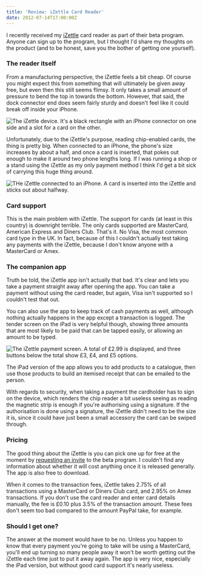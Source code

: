 ```yaml
---
title: 'Review: iZettle Card Reader'
date: 2012-07-14T17:00:00Z
---
```


I recently received my [iZettle](https://www.izettle.com/gb) card reader as part
of their beta program. Anyone can sign up to the program, but I thought I'd
share my thoughts on the product (and to be honest, save you the bother of
getting one yourself).

### The reader itself

From a manufacturing perspective, the iZettle feels a bit cheap. Of course you
might expect this from something that will ultimately be given away free, but
even then this still seems flimsy. It only takes a small amount of pressure to
bend the top in towards the bottom. However, that said, the dock connector end
does seem fairly sturdy and doesn't feel like it could break off inside your
iPhone.

![The iZettle device. It's a black rectangle with an iPhone connector on one side and a slot for a card on the other.](/img/2012-07-iZettle.jpg)

Unfortunately, due to the iZettle's purpose, reading chip-enabled cards, the
thing is pretty big. When connected to an iPhone, the phone's size increases by
about a half, and once a card is inserted, that pokes out enough to make it
around two phone lengths long. If I was running a shop or a stand using the
iZettle as my only payment method I think I'd get a bit sick of carrying this
huge thing around.

![THe iZettle connected to an iPhone. A card is inserted into the iZettle and sticks out about halfway.](/img/2012-07-iPhone_iZettle_Card.jpg)

### Card support

This is the main problem with iZettle. The support for cards (at least in this
country) is downright terrible. The only cards supported are MasterCard,
American Express and Diners Club. That's it. No Visa, the most common card type
in the UK. In fact, because of this I couldn't actually test taking any payments
with the iZettle, because I don't know anyone with a MasterCard or Amex.

### The companion app

Truth be told, the iZettle app isn't actually that bad. It's clear and lets you
take a payment straight away after opening the app. You can take a payment
without using the card reader, but again, Visa isn't supported so I couldn't
test that out.

You can also use the app to keep track of cash payments as well, although
nothing actually happens in the app except a transaction is logged. The tender
screen on the iPad is very helpful though, showing three amounts that are most
likely to be paid that can be tapped easily, or allowing an amount to be typed.

![The iZettle payment screen. A total of £2.99 is displayed, and three buttons below the total show £3, £4, and £5 options.](/img/2012-07-Cash_Payment.png)

The iPad version of the app allows you to add products to a catalogue, then use
those products to build an itemised receipt that can be emailed to the person.

With regards to security, when taking a payment the cardholder has to sign on
the device, which renders the chip reader a bit useless seeing as reading the
magnetic strip is enough if you're authorising using a signature. If the
authorisation is done using a signature, the iZettle didn't need to be the size
it is, since it could have just been a small accessory the card can be swiped
through.

### Pricing

The good thing about the iZettle is you can pick one up for free at the moment
by [requesting an invite](https://www.izettle.com/#register) to the beta
program. I couldn't find any information about whether it will cost anything
once it is released generally. The app is also free to download.

When it comes to the transaction fees, iZettle takes 2.75% of all transactions
using a MasterCard or Diners Club card, and 2.95% on Amex transactions. If you
don't use the card reader and enter card details manually, the fee is £0.10 plus
3.5% of the transaction amount. These fees don't seem too bad compared to the
amount PayPal take, for example.

### Should I get one?

The answer at the moment would have to be no. Unless you happen to know that
every payment you're going to take will be using a MasterCard, you'll end up
turning so many people away it won't be worth getting out the iZettle each time
just to put it away again. The app is very nice, especially the iPad version,
but without good card support it's nearly useless.
